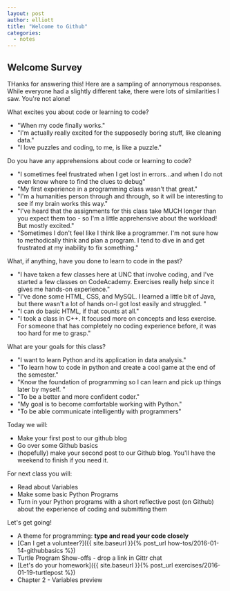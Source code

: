 ```yaml
---
layout: post
author: elliott
title: "Welcome to Github"
categories:
  - notes
---
```



## Welcome Survey

THanks for answering this!  Here are a sampling of annonymous responses.  While everyone had a 
slightly different take, there were lots of similarities I saw.  You're not alone!


What excites you about code or learning to code?

* "When my code finally works."
* "I'm actually really excited for the supposedly boring stuff, like cleaning data."
* "I love puzzles and coding, to me, is like a puzzle."

Do you have any apprehensions about code or learning to code?

* "I sometimes feel frustrated when I get lost in errors...and when I do not even know where to find the clues to debug"
* "My first experience in a programming class wasn't that great."
* "I'm a humanities person through and through, so it will be interesting to see if my brain works this way."
* "I've heard that the assignments for this class take MUCH longer than you expect them too - so I'm a little apprehensive about the workload! But mostly excited."
* "Sometimes I don't feel like I think like a programmer. I'm not sure how to methodically think and plan a program. I tend to dive in and get frustrated at my inability to fix something."


What, if anything, have you done to learn to code in the past?

* "I have taken a few classes here at UNC that involve coding, and I've started a few classes on CodeAcademy. Exercises really help since it gives me hands-on experience."
* "I've done some HTML, CSS, and MySQL.  I learned a little bit of Java, but there wasn't a lot of hands on-I got lost easily and struggled. "
* "I can do basic HTML, if that counts at all."
* "I took a class in C++. It focused more on concepts and less exercise. For someone that has completely no coding experience before, it was too hard for me to grasp."

What are your goals for this class?

* "I want to learn Python and its application in data analysis."
* "To learn how to code in python and create a cool game at the end of the semester."
* "Know the foundation of programming so I can learn and pick up things later by myself. "
* "To be a better and more confident coder."
* "My goal is to become comfortable working with Python."
* "To be able communicate intelligently with programmers"


Today we will:

* Make your first post to our github blog
* Go over some Github basics
* (hopefully) make your second post to our Github blog.  You'll have the weekend to finish if you need it.


For next class you will:

* Read about Variables
* Make some basic Python Programs
* Turn in your Python programs with a short reflective post (on Github) about the experience of coding and submitting them


Let's get going!

* A theme for programming: **type and read your code closely**
* [Can I get a volunteer?]({{ site.baseurl }}{% post_url how-tos/2016-01-14-githubbasics %})
* Turtle Program Show-offs - drop a link in Gittr chat
* [Let's do your homework]({{ site.baseurl }}{% post_url exercises/2016-01-19-turtlepost %})
* Chapter 2 - Variables preview